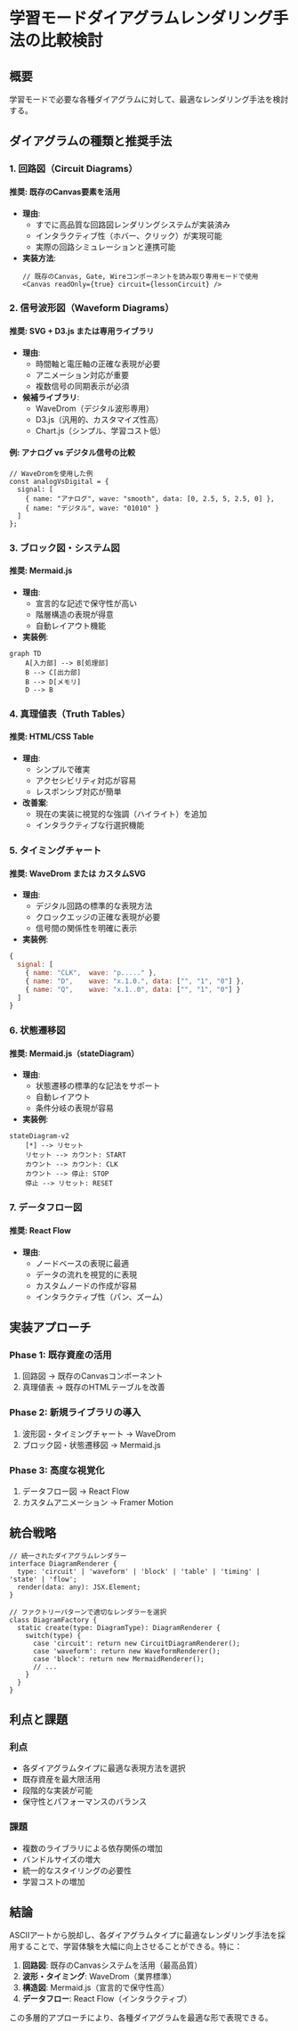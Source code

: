# 学習モードダイアグラムレンダリング手法の比較検討

## 概要
学習モードで必要な各種ダイアグラムに対して、最適なレンダリング手法を検討する。

## ダイアグラムの種類と推奨手法

### 1. 回路図（Circuit Diagrams）

#### 推奨: **既存のCanvas要素を活用**
- **理由**: 
  - すでに高品質な回路図レンダリングシステムが実装済み
  - インタラクティブ性（ホバー、クリック）が実現可能
  - 実際の回路シミュレーションと連携可能
- **実装方法**:
  ```tsx
  // 既存のCanvas, Gate, Wireコンポーネントを読み取り専用モードで使用
  <Canvas readOnly={true} circuit={lessonCircuit} />
  ```

### 2. 信号波形図（Waveform Diagrams）

#### 推奨: **SVG + D3.js または専用ライブラリ**
- **理由**:
  - 時間軸と電圧軸の正確な表現が必要
  - アニメーション対応が重要
  - 複数信号の同期表示が必須
- **候補ライブラリ**:
  - WaveDrom（デジタル波形専用）
  - D3.js（汎用的、カスタマイズ性高）
  - Chart.js（シンプル、学習コスト低）

#### 例: アナログ vs デジタル信号の比較
```tsx
// WaveDromを使用した例
const analogVsDigital = {
  signal: [
    { name: "アナログ", wave: "smooth", data: [0, 2.5, 5, 2.5, 0] },
    { name: "デジタル", wave: "01010" }
  ]
};
```

### 3. ブロック図・システム図

#### 推奨: **Mermaid.js**
- **理由**:
  - 宣言的な記述で保守性が高い
  - 階層構造の表現が得意
  - 自動レイアウト機能
- **実装例**:
```mermaid
graph TD
    A[入力部] --> B[処理部]
    B --> C[出力部]
    B --> D[メモリ]
    D --> B
```

### 4. 真理値表（Truth Tables）

#### 推奨: **HTML/CSS Table**
- **理由**:
  - シンプルで確実
  - アクセシビリティ対応が容易
  - レスポンシブ対応が簡単
- **改善案**:
  - 現在の実装に視覚的な強調（ハイライト）を追加
  - インタラクティブな行選択機能

### 5. タイミングチャート

#### 推奨: **WaveDrom または カスタムSVG**
- **理由**:
  - デジタル回路の標準的な表現方法
  - クロックエッジの正確な表現が必要
  - 信号間の関係性を明確に表示
- **実装例**:
```javascript
{
  signal: [
    { name: "CLK",  wave: "p....." },
    { name: "D",    wave: "x.1.0.", data: ["", "1", "0"] },
    { name: "Q",    wave: "x.1..0", data: ["", "1", "0"] }
  ]
}
```

### 6. 状態遷移図

#### 推奨: **Mermaid.js（stateDiagram）**
- **理由**:
  - 状態遷移の標準的な記法をサポート
  - 自動レイアウト
  - 条件分岐の表現が容易
- **実装例**:
```mermaid
stateDiagram-v2
    [*] --> リセット
    リセット --> カウント: START
    カウント --> カウント: CLK
    カウント --> 停止: STOP
    停止 --> リセット: RESET
```

### 7. データフロー図

#### 推奨: **React Flow**
- **理由**:
  - ノードベースの表現に最適
  - データの流れを視覚的に表現
  - カスタムノードの作成が容易
  - インタラクティブ性（パン、ズーム）

## 実装アプローチ

### Phase 1: 既存資産の活用
1. 回路図 → 既存のCanvasコンポーネント
2. 真理値表 → 既存のHTMLテーブルを改善

### Phase 2: 新規ライブラリの導入
1. 波形図・タイミングチャート → WaveDrom
2. ブロック図・状態遷移図 → Mermaid.js

### Phase 3: 高度な視覚化
1. データフロー図 → React Flow
2. カスタムアニメーション → Framer Motion

## 統合戦略

```tsx
// 統一されたダイアグラムレンダラー
interface DiagramRenderer {
  type: 'circuit' | 'waveform' | 'block' | 'table' | 'timing' | 'state' | 'flow';
  render(data: any): JSX.Element;
}

// ファクトリーパターンで適切なレンダラーを選択
class DiagramFactory {
  static create(type: DiagramType): DiagramRenderer {
    switch(type) {
      case 'circuit': return new CircuitDiagramRenderer();
      case 'waveform': return new WaveformRenderer();
      case 'block': return new MermaidRenderer();
      // ...
    }
  }
}
```

## 利点と課題

### 利点
- 各ダイアグラムタイプに最適な表現方法を選択
- 既存資産を最大限活用
- 段階的な実装が可能
- 保守性とパフォーマンスのバランス

### 課題
- 複数のライブラリによる依存関係の増加
- バンドルサイズの増大
- 統一的なスタイリングの必要性
- 学習コストの増加

## 結論

ASCIIアートから脱却し、各ダイアグラムタイプに最適なレンダリング手法を採用することで、学習体験を大幅に向上させることができる。特に：

1. **回路図**: 既存のCanvasシステムを活用（最高品質）
2. **波形・タイミング**: WaveDrom（業界標準）
3. **構造図**: Mermaid.js（宣言的で保守性高）
4. **データフロー**: React Flow（インタラクティブ）

この多層的アプローチにより、各種ダイアグラムを最適な形で表現できる。